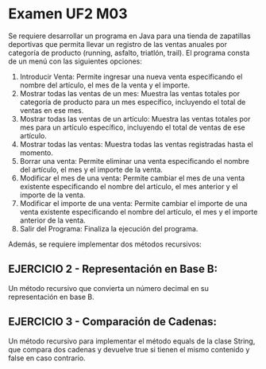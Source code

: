 # Examen UF2 M03
Se requiere desarrollar un programa en Java para una tienda de zapatillas deportivas que permita llevar un registro de las ventas anuales por categoría de producto (running, asfalto, triatlón, trail). El programa consta de un menú con las siguientes opciones:
1. Introducir Venta: Permite ingresar una nueva venta especificando el nombre del artículo, el mes de la venta y el importe.
2. Mostrar todas las ventas de un mes: Muestra las ventas totales por categoría de producto para un mes específico, incluyendo el total de ventas en ese mes.
3. Mostrar todas las ventas de un artículo: Muestra las ventas totales por mes para un artículo específico, incluyendo el total de ventas de ese artículo.
4. Mostrar todas las ventas: Muestra todas las ventas registradas hasta el momento.
5. Borrar una venta: Permite eliminar una venta especificando el nombre del artículo, el mes y el importe de la venta.
6. Modificar el mes de una venta: Permite cambiar el mes de una venta existente especificando el nombre del artículo, el mes anterior y el importe de la venta.
7. Modificar el importe de una venta: Permite cambiar el importe de una venta existente especificando el nombre del artículo, el mes y el importe anterior de la venta.
8. Salir del Programa: Finaliza la ejecución del programa.

Además, se requiere implementar dos métodos recursivos:
## EJERCICIO 2 - Representación en Base B:
Un método recursivo que convierta un número decimal en su representación en base B.

## EJERCICIO 3 - Comparación de Cadenas:
Un método recursivo para implementar el método equals de la clase String, que compara dos cadenas y devuelve true si tienen el mismo contenido y false en caso contrario.
